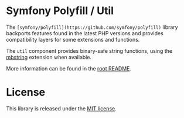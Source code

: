 Symfony Polyfill / Util
=======================

The `[symfony/polyfill](https://github.com/symfony/polyfill)` library backports
features found in the latest PHP versions and provides compatibility layers for
some extensions and functions.

The `util` component provides binary-safe string functions, using the 
[mbstring](https://php.net/mbstring) extension when available.

More information can be found in the [root README](../README.md).

License
=======

This library is released under the [MIT license](LICENSE).